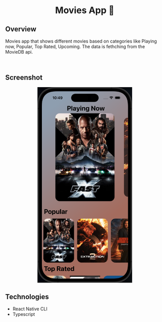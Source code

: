 <h1 align="center">Movies App 🍿</h1>
<h2>Overview</h2>
<p>Movies app that shows different movies based on categories like Playing now, Popular, Top Rated, Upcoming. The data is fethching from the MovieDB api.</p>
</br>

<h2>Screenshot</h2>
<p align="center">
  <img src='./assets/Sample.png' width="300"/>
</p>

## Technologies
* React Native CLI
* Typescript

